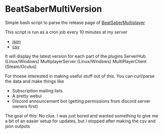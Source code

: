# BeatSaberMultiVersion
Simple bash script to parse the release page of [BeatSaberMultiplayer](https://github.com/andruzzzhka/BeatSaberMultiplayer/releases)

This script is run as a cron job every 10 minutes at my server
- [json](https://beatsaber.weebvr.com/release.json)
- [csv](https://beatsaber.weebvr.com/release.csv)


It will display the latest version for each part of the plugins
ServerHub (Linux/Windows)
MultiplayerServer (Linux/Windows)
MultiPlayerClient (Steam/Oculus)

For thoese interested in making useful stuff out of this. You can curl/parse the data and make things like
- Subscription mailing lists
- A pretty webui
- Discord announcement bot (getting permissions from discord server owners first)

The goal of this: No clue. I was just bored and wanted something to give me a bit of an easier setup for updates, but I stopped after making the csv and json outputs
